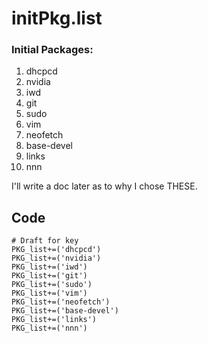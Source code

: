 # initPkg.list 
### Initial Packages:  
1. dhcpcd
2. nvidia
3. iwd
4. git
5. sudo 
6. vim 
7. neofetch
8. base-devel
9. links
10. nnn

I'll write a doc later as to why I chose THESE.

## __Code__
```
# Draft for key
PKG_list+=('dhcpcd')
PKG_list+=('nvidia')
PKG_list+=('iwd')
PKG_list+=('git')
PKG_list+=('sudo')
PKG_list+=('vim')
PKG_list+=('neofetch')
PKG_list+=('base-devel')
PKG_list+=('links')
PKG_list+=('nnn')
```
